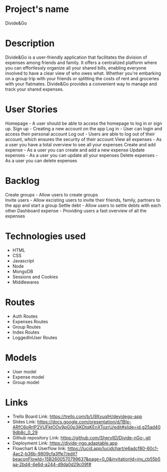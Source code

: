 # Project's name
Divide&Go

# Description
Divide&Go is a user-friendly application that facilitates the division of expenses among friends and family. It offers a centralized platform where you can effortlessly organize all your shared bills, enabling everyone involved to have a clear view of who owes what. Whether you're embarking on a group trip with your friends or splitting the costs of rent and groceries with your flatmates. Divide&Go provides a convenient way to manage and track your shared expenses.

# User Stories
Homepage - A user should be able to access the homepage to log in or sign up. 
Sign up - Creating a new account on the app 
Log in - User can login and access their personal account 
Log out - Users are able to log out of their account, which ensures the security of their account 
View all expenses - As a user you have a total overview to see all your expenses 
Create and add expense - As a user you can create and add a new expense 
Update expenses - As a user you can update all your expenses 
Delete expenses - As a user you can delete expenses 

# Backlog
Create groups - Allow users to create groups  
Invite users - Allow excisting users to invite their friends, family, partners to the app and start a group
Settle debt - Allow users to settle debts with each other 
Dashboard expense - Providing users a fast overview of all the expenses  

# Technologies used
- HTML
- CSS
- Javascript 
- Node 
- MongoDB
- Sessions and Cookies 
- Middlewares 

# Routes 
- Auth Routes 
- Expenses Routes
- Group Routes
- Index Routes 
- LoggedInUser Routes 

# Models 
- User model 
- Expense model
- Group model 

# Links
- Trello Board Link: https://trello.com/b/U9XyuqlH/devidego-app
- Slides Link: https://docs.google.com/presentation/d/1Blp-ARfC6oRrlP2VUFktOOv9pG0p3iKDtqKEnXTozrU/edit#slide=id.g25ad409db8c_0_29
- Github repository Link: https://github.com/SheryllD/Divide-nGo-.git
- Deployment Link: https://divide-ngo.adaptable.app
- Flowchart & Userflow link: https://lucid.app/lucidchart/e6adcf80-60c1-4ac2-b36b-9809cfa3ffe7/edit?beaconFlowId=15B2600570799637&page=0_0&invitationId=inv_cb55b5aa-2bd4-4e6d-a244-d9da0d29c09f#
